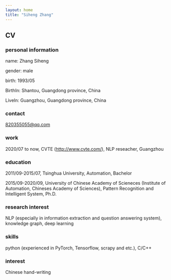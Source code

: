 ```yaml
---
layout: home
title: "Siheng Zhang"
---
```


## CV

### personal information

name: Zhang Siheng

gender: male

birth: 1993/05

BirthIn: Shantou, Guangdong province, China

LiveIn: Guangzhou, Guangdong province, China

### contact

820355055@qq.com

### work

2020/07 to now, CVTE (http://www.cvte.com/), NLP reseacher, Guangzhou

### education

2011/09-2015/07, Tsinghua University, Automation, Bachelor

2015/09-2020/09, University of Chinese Academy of Scieneces (Institute of Automation, Chineses Academy of Sciences), Pattern Recognition and Intelligent System, Ph.D.

### research interest
NLP (especially in information extraction and question answering system), knowledge graph, deep learning

### skills
python (experienced in PyTorch, Tensorflow, scrapy and etc.), C/C++

### interest
Chinese hand-writing
